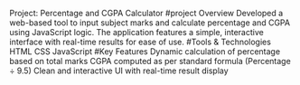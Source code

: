 Project: Percentage and CGPA Calculator
#project Overview
Developed a web-based tool to input subject marks and calculate percentage and CGPA using JavaScript logic. The application features a simple, interactive interface with real-time results for ease of use.
#Tools & Technologies 
HTML
CSS
JavaScript 
#Key Features
Dynamic calculation of percentage based on total marks 
CGPA computed as per standard formula (Percentage ÷ 9.5) 
Clean and interactive UI with real-time result display 
